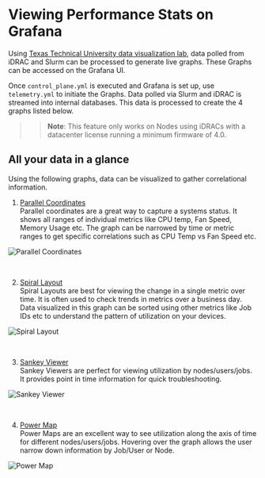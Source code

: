 # Viewing Performance Stats on Grafana

Using [Texas Technical University data visualization lab](https://idatavisualizationlab.github.io/HPCC), data polled from iDRAC and Slurm can be processed to generate live graphs. These Graphs can be accessed on the Grafana UI.

Once `control_plane.yml` is executed and Grafana is set up, use `telemetry.yml` to initiate the Graphs. Data polled via Slurm and iDRAC is streamed into internal databases. This data is processed to create the 4 graphs listed below.

>> __Note__: This feature only works on Nodes using iDRACs with a datacenter license running a minimum firmware of 4.0.

## All your data in a glance

Using the following graphs, data can be visualized to gather correlational information.
1. [Parallel Coordinates](https://idatavisualizationlab.github.io/HPCC/#ParallelCoordinates) <br>
Parallel coordinates are a great way to capture a systems status. It shows all ranges of individual metrics like CPU temp, Fan Speed, Memory Usage etc. The graph can be narrowed by time or metric ranges to get specific correlations such as CPU Temp vs Fan Speed etc.

![Parallel Coordinates](/Images/ParallelCoordinates.png)

<br>

2. [Spiral Layout](https://idatavisualizationlab.github.io/HPCC/#Spiral_Layout) <br>
Spiral Layouts are best for viewing the change in a single metric over time. It is often used to check trends in metrics over a business day. Data visualized in this graph can be sorted using other metrics like Job IDs etc to understand the pattern of utilization on your devices.

![Spiral Layout](/Images/Spirallayout.gif)

<br>

3. [Sankey Viewer](https://idatavisualizationlab.github.io/HPCC/#SankeyViewer) <br>
Sankey Viewers are perfect for viewing utilization by nodes/users/jobs. It provides point in time information for quick troubleshooting.

![Sankey Viewer](/Images/SankeyViewer.png)

<br>

4. [Power Map](https://idatavisualizationlab.github.io/HPCC/#PowerMap) <br>
Power Maps are an excellent way to see utilization along the axis of time for different nodes/users/jobs. Hovering over the graph allows the user narrow down information by Job/User or Node.

![Power Map](/Images/PowerMap.png)

<br>



